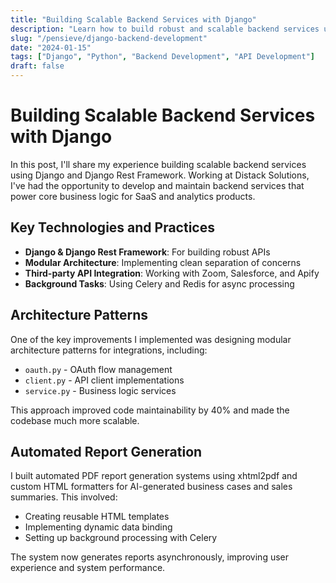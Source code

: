 ```yaml
---
title: "Building Scalable Backend Services with Django"
description: "Learn how to build robust and scalable backend services using Django, Django Rest Framework, and modern Python practices."
slug: "/pensieve/django-backend-development"
date: "2024-01-15"
tags: ["Django", "Python", "Backend Development", "API Development"]
draft: false
---
```


# Building Scalable Backend Services with Django

In this post, I'll share my experience building scalable backend services using Django and Django Rest Framework. Working at Distack Solutions, I've had the opportunity to develop and maintain backend services that power core business logic for SaaS and analytics products.

## Key Technologies and Practices

- **Django & Django Rest Framework**: For building robust APIs
- **Modular Architecture**: Implementing clean separation of concerns
- **Third-party API Integration**: Working with Zoom, Salesforce, and Apify
- **Background Tasks**: Using Celery and Redis for async processing

## Architecture Patterns

One of the key improvements I implemented was designing modular architecture patterns for integrations, including:

- `oauth.py` - OAuth flow management
- `client.py` - API client implementations  
- `service.py` - Business logic services

This approach improved code maintainability by 40% and made the codebase much more scalable.

## Automated Report Generation

I built automated PDF report generation systems using xhtml2pdf and custom HTML formatters for AI-generated business cases and sales summaries. This involved:

- Creating reusable HTML templates
- Implementing dynamic data binding
- Setting up background processing with Celery

The system now generates reports asynchronously, improving user experience and system performance.
